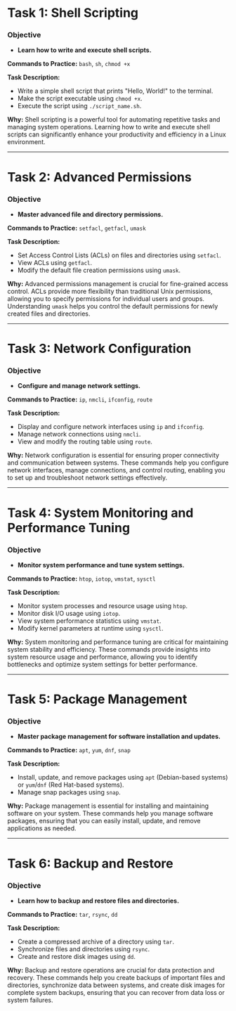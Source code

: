 # Task 1: Shell Scripting

### Objective

* **Learn how to write and execute shell scripts.**

**Commands to Practice:** `bash`, `sh`, `chmod +x`

**Task Description:**

* Write a simple shell script that prints "Hello, World!" to the terminal.
* Make the script executable using `chmod +x`.
* Execute the script using `./script_name.sh`.

**Why:** Shell scripting is a powerful tool for automating repetitive tasks and
managing system operations. Learning how to write and execute shell scripts can
significantly enhance your productivity and efficiency in a Linux environment.

---

# Task 2: Advanced Permissions

### Objective

* **Master advanced file and directory permissions.**

**Commands to Practice:** `setfacl`, `getfacl`, `umask`

**Task Description:**

* Set Access Control Lists (ACLs) on files and directories using `setfacl`.
* View ACLs using `getfacl`.
* Modify the default file creation permissions using `umask`.

**Why:** Advanced permissions management is crucial for fine-grained access
control. ACLs provide more flexibility than traditional Unix permissions,
allowing you to specify permissions for individual users and groups.
Understanding `umask` helps you control the default permissions for newly
created files and directories.

---

# Task 3: Network Configuration

### Objective

* **Configure and manage network settings.**

**Commands to Practice:** `ip`, `nmcli`, `ifconfig`, `route`

**Task Description:**

* Display and configure network interfaces using `ip` and `ifconfig`.
* Manage network connections using `nmcli`.
* View and modify the routing table using `route`.

**Why:** Network configuration is essential for ensuring proper connectivity
and communication between systems. These commands help you configure network
interfaces, manage connections, and control routing, enabling you to set up and
troubleshoot network settings effectively.

---

# Task 4: System Monitoring and Performance Tuning

### Objective

* **Monitor system performance and tune system settings.**

**Commands to Practice:** `htop`, `iotop`, `vmstat`, `sysctl`

**Task Description:**

* Monitor system processes and resource usage using `htop`.
* Monitor disk I/O usage using `iotop`.
* View system performance statistics using `vmstat`.
* Modify kernel parameters at runtime using `sysctl`.

**Why:** System monitoring and performance tuning are critical for maintaining
system stability and efficiency. These commands provide insights into system
resource usage and performance, allowing you to identify bottlenecks and
optimize system settings for better performance.

---

# Task 5: Package Management

### Objective

* **Master package management for software installation and updates.**

**Commands to Practice:** `apt`, `yum`, `dnf`, `snap`

**Task Description:**

* Install, update, and remove packages using `apt` (Debian-based systems) or
`yum`/`dnf` (Red Hat-based systems).
* Manage snap packages using `snap`.

**Why:** Package management is essential for installing and maintaining
software on your system. These commands help you manage software packages,
ensuring that you can easily install, update, and remove applications as
needed.

---

# Task 6: Backup and Restore

### Objective

* **Learn how to backup and restore files and directories.**

**Commands to Practice:** `tar`, `rsync`, `dd`

**Task Description:**

* Create a compressed archive of a directory using `tar`.
* Synchronize files and directories using `rsync`.
* Create and restore disk images using `dd`.

**Why:** Backup and restore operations are crucial for data protection and
recovery. These commands help you create backups of important files and
directories, synchronize data between systems, and create disk images for
complete system backups, ensuring that you can recover from data loss or system
failures.
